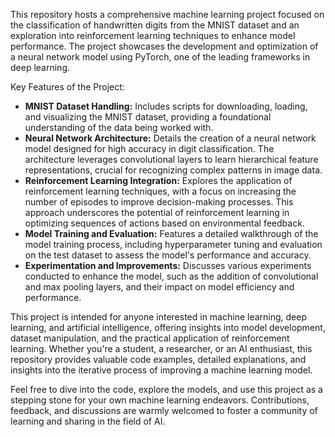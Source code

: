 This repository hosts a comprehensive machine learning project focused on the classification of handwritten digits from the MNIST dataset and an exploration into reinforcement learning techniques to enhance model performance. The project showcases the development and optimization of a neural network model using PyTorch, one of the leading frameworks in deep learning.

Key Features of the Project:
- **MNIST Dataset Handling:** Includes scripts for downloading, loading, and visualizing the MNIST dataset, providing a foundational understanding of the data being worked with.
- **Neural Network Architecture:** Details the creation of a neural network model designed for high accuracy in digit classification. The architecture leverages convolutional layers to learn hierarchical feature representations, crucial for recognizing complex patterns in image data.
- **Reinforcement Learning Integration:** Explores the application of reinforcement learning techniques, with a focus on increasing the number of episodes to improve decision-making processes. This approach underscores the potential of reinforcement learning in optimizing sequences of actions based on environmental feedback.
- **Model Training and Evaluation:** Features a detailed walkthrough of the model training process, including hyperparameter tuning and evaluation on the test dataset to assess the model's performance and accuracy.
- **Experimentation and Improvements:** Discusses various experiments conducted to enhance the model, such as the addition of convolutional and max pooling layers, and their impact on model efficiency and performance.

This project is intended for anyone interested in machine learning, deep learning, and artificial intelligence, offering insights into model development, dataset manipulation, and the practical application of reinforcement learning. Whether you're a student, a researcher, or an AI enthusiast, this repository provides valuable code examples, detailed explanations, and insights into the iterative process of improving a machine learning model.

Feel free to dive into the code, explore the models, and use this project as a stepping stone for your own machine learning endeavors. Contributions, feedback, and discussions are warmly welcomed to foster a community of learning and sharing in the field of AI.
